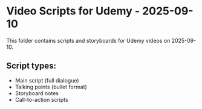 # Video Scripts for Udemy - 2025-09-10

This folder contains scripts and storyboards for Udemy videos on 2025-09-10.

## Script types:
- Main script (full dialogue)
- Talking points (bullet format)
- Storyboard notes
- Call-to-action scripts
